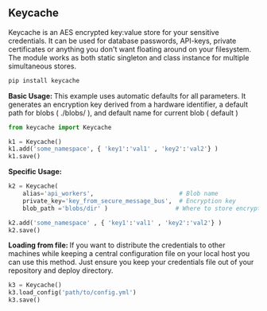 ## Keycache
Keycache is an AES encrypted key:value store for your sensitive credentials. It can be used for database passwords, API-keys, private certificates or anything you don't want floating around on your filesystem. The module works as both static singleton and class instance for multiple simultaneous stores.
```bash    
pip install keycache
```


<b>Basic Usage: </b> This example uses automatic defaults for all parameters. It generates an encryption key derived from a hardware identifier, a default path for blobs ( ./blobs/ ), and default name for current blob ( default )
```python
from keycache import Keycache

k1 = Keycache()
k1.add('some_namespace', { 'key1':'val1' , 'key2':'val2'} )
k1.save()
```



<b>Specific Usage: </b>
```python
k2 = Keycache( 
    alias='api_workers',                        # Blob name
    private_key='key_from_secure_message_bus',  # Encryption key
    blob_path ='blobs/dir' )                   # Where to store encrypted blobs

k2.add('some_namespace' , { 'key1':'val1' , 'key2':'val2'} )
k2.save() 
```


<b>Loading from file: </b> If you want to distribute the credentials to other machines while keeping a central configuration file on your local host you can use this method. Just ensure you keep your credentials file out of your repository and deploy directory.

```python
k3 = Keycache()
k3.load_config('path/to/config.yml')
k3.save() 
```


